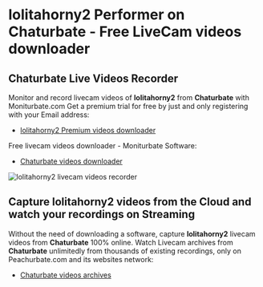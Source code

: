 # lolitahorny2 Performer on Chaturbate - Free LiveCam videos downloader

## Chaturbate Live Videos Recorder

Monitor and record livecam videos of **lolitahorny2** from **Chaturbate** with Moniturbate.com
Get a premium trial for free by just and only registering with your Email address:
* [lolitahorny2 Premium videos downloader](https://moniturbate.com/request-demo-licence-key.html)

Free livecam videos downloader - Moniturbate Software:
* [Chaturbate videos downloader](https://moniturbate.com/moniturbate-download-software.html)

![lolitahorny2 livecam videos recorder](https://peachurnet.com/templates/moniturbate-software.png)


## Capture lolitahorny2 videos from the Cloud and watch your recordings on Streaming

Without the need of downloading a software, capture **lolitahorny2** livecam videos from **Chaturbate** 100% online.
Watch Livecam archives from **Chaturbate** unlimitedly from thousands of existing recordings, only on Peachurbate.com and its websites network:
* [Chaturbate videos archives](https://peachurnet.com/)
